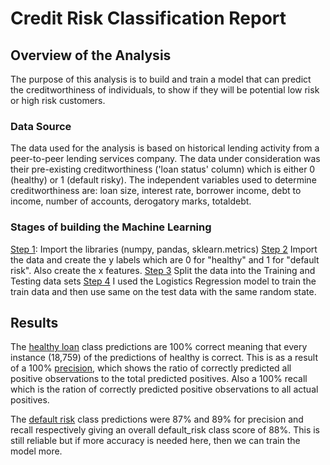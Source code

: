 # Credit Risk Classification Report

## Overview of the Analysis
The purpose of this analysis is to build and train a model that can predict the creditworthiness of individuals, to show if they will be potential low risk or high risk customers. 

### Data Source
The data used for the analysis is based on historical lending activity from a peer-to-peer lending services company. The data under consideration was their pre-existing creditworthiness ('loan status' column) which is either 0 (healthy) or 1 (default risky). The independent variables used to determine creditworthiness are: loan size,	interest rate, borrower income,	debt to income,	number of accounts,	derogatory marks, totaldebt.

### Stages of building the Machine Learning 
<u>Step 1</u>: Import the libraries (numpy, pandas, sklearn.metrics)
<u>Step 2</u> Import the data and create the y labels which are 0 for "healthy" and 1 for "default risk". Also create the x features.
<u>Step 3</u> Split the data into the Training and Testing data sets
<u>Step 4</u> I used the Logistics Regression model to train the train data and then use same on the test data with the same random state.

## Results

The <u>healthy loan</u> class predictions are 100% correct meaning that every instance (18,759) of the predictions of healthy is correct. This is as a result of a 100% <u>precision</u>, which shows the ratio of correctly predicted all positive observations to the total predicted positives. Also a 100% recall which is the ration of correctly predicted positive observations to all actual positives.

The <u>default risk</u> class predictions were  87% and 89% for precision and recall respectively giving an overall default_risk class score of 88%. This is still reliable but if more accuracy is needed here, then we can train the model more.
